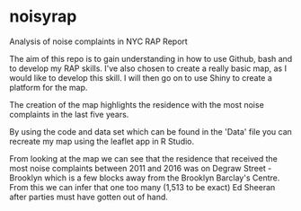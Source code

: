# noisyrap
Analysis of noise complaints in NYC RAP Report

The aim of this repo is to gain understanding in how to use Github, bash and to develop my RAP skills. I've also chosen to create a really basic map, as I would like to develop this skill. I will then go on to use Shiny to create a platform for the map. 

The creation of the map highlights the residence with the most noise complaints in the last five years.

By using the code and data set which can be found in the 'Data' file you can recreate my map using the leaflet app in R Studio.  

From looking at the map we can see that the residence that received the most noise complaints between 2011 and 2016 was on Degraw Street - Brooklyn which is a few blocks away from the Brooklyn Barclay's Centre. From this we can infer that one too many (1,513 to be exact) Ed Sheeran after parties must have gotten out of hand. 

